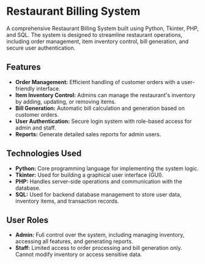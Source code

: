 # Restaurant Billing System

A comprehensive Restaurant Billing System built using Python, Tkinter, PHP, and SQL. The system is designed to streamline restaurant operations, including order management, item inventory control, bill generation, and secure user authentication.

## Features

- **Order Management:** Efficient handling of customer orders with a user-friendly interface.
- **Item Inventory Control:** Admins can manage the restaurant's inventory by adding, updating, or removing items.
- **Bill Generation:** Automatic bill calculation and generation based on customer orders.
- **User Authentication:** Secure login system with role-based access for admin and staff.
- **Reports:** Generate detailed sales reports for admin users.

## Technologies Used

- **Python:** Core programming language for implementing the system logic.
- **Tkinter:** Used for building a graphical user interface (GUI).
- **PHP:** Handles server-side operations and communication with the database.
- **SQL:** Used for backend database management to store user data, inventory items, and transaction records.

## User Roles

- **Admin:** Full control over the system, including managing inventory, accessing all features, and generating reports.
- **Staff:** Limited access to order processing and bill generation only. Cannot modify inventory or access sensitive data.


   
